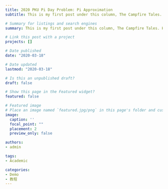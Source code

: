 ```yaml
---
title: 2020 PKU Pi Day Problem: Pi Approximation
subtitle: This is my first post under this column, The Campfire Tales. Hope my poor competence of both English and math will not be jeered at.

# Summary for listings and search engines
summary: This is my first post under this column, The Campfire Tales. Hope my poor competence of both English and math will not be jeered at.

# Link this post with a project
projects: []

# Date published
date: "2020-03-18"

# Date updated
lastmod: "2020-03-18"

# Is this an unpublished draft?
draft: false

# Show this page in the Featured widget?
featured: false

# Featured image
# Place an image named `featured.jpg/png` in this page's folder and customize its options here.
image:
  caption: ''
  focal_point: ""
  placement: 2
  preview_only: false

authors:
- admin

tags:
- Academic

categories:
- Demo
- 教程
---
```


